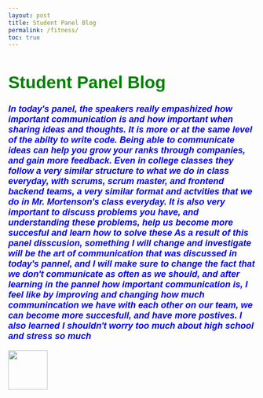 ```yaml
---
layout: post
title: Student Panel Blog
permalink: /fitness/
toc: true
---
```


<html>
<body>
<h1 style="font-size:300%; color: Green; font: bold 35px Arial, sans-serif;">
Student Panel Blog </h1>

<p style="font-size:100%; color: Blue; font: italic bold 18px Arial, sans-serif;"> In today's panel, the speakers really empashized how important communication is and how important when sharing ideas and thoughts. It is more or at the same level of the abilty to write code. Being able to communicate ideas can help you grow your ranks through companies, and gain more feedback. Even in college classes they follow a very similar structure to what we do in class everyday, with scrums, scrum master, and frontend backend teams, a very similar format and actvities that we do in Mr. Mortenson's class everyday. It is also very important to discuss problems you have, and understanding these problems, help us become more succesful and learn how to solve these  As a result of this panel disscusion, something I will change and investigate will be the art of communication that was discussed in today's pannel, and I will make sure to change the fact that we don't communicate as often as we should, and after learning in the pannel how important communication is, I feel like by improving and changing how much communincation we have with each other on our team, we can become more succesfull, and have more postives.  I also learned I shouldn't worry too much about high school and stress so much </p>

<td><img src="{{site.baseurl}}/images/st.jpg" height="80" title="Home" alt=""></td>



</body>
</html>

  
